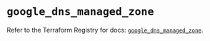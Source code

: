# `google_dns_managed_zone`

Refer to the Terraform Registry for docs: [`google_dns_managed_zone`](https://registry.terraform.io/providers/hashicorp/google/6.37.0/docs/resources/dns_managed_zone).

